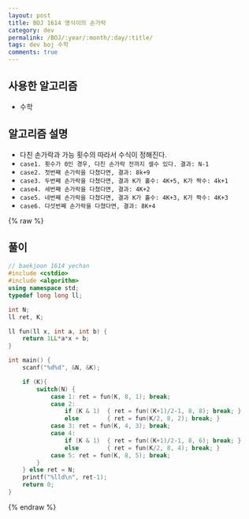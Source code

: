 ```yaml
---
layout: post
title: BOJ 1614 영식이의 손가락
category: dev
permalink: /BOJ/:year/:month/:day/:title/
tags: dev boj 수학
comments: true
---
```

## 사용한 알고리즘
- 수학

## 알고리즘 설명
- 다친 손가락과 가능 횟수의 따라서 수식이 정해진다.
- `case1. 횟수가 0인 경우, 다친 손가락 전까지 셀수 있다. 결과: N-1`
- `case2. 첫번째 손가락을 다쳤다면, 결과: 8k+9`
- `case3. 두번째 손가락을 다쳤다면, 결과 K가 홀수: 4K+5, K가 짝수: 4k+1`
- `case4. 세번째 손가락을 다쳤다면, 결과: 4K+2`
- `case5. 네번째 손가락을 다쳤다면, 결과 K가 홀수: 4K+3, K가 짝수: 4K+3`
- `case6. 다섯번째 손가락을 다쳤다면, 결과: 8K+4`

{% raw %}
## 풀이
```c++
// baekjoon 1614 yechan
#include <cstdio>
#include <algorithm>
using namespace std;
typedef long long ll;

int N;
ll ret, K;

ll fun(ll x, int a, int b) {
	return 1LL*a*x + b;
}

int main() {
	scanf("%d%d", &N, &K);

	if (K){
		switch(N) {
			case 1: ret = fun(K, 8, 1); break;
			case 2:
				if (K & 1) 	{ ret = fun((K+1)/2-1, 8, 8); break; }
				else 		{ ret = fun(K/2, 8, 2); break; }
			case 3: ret = fun(K, 4, 3); break;
			case 4:
				if (K & 1) 	{ ret = fun((K+1)/2-1, 8, 6); break; }
				else 		{ ret = fun(K/2, 8, 4); break; }
			case 5: ret = fun(K, 8, 5); break;
		}
	} else ret = N;
	printf("%lld\n", ret-1);
	return 0;
}
```
{% endraw %}

